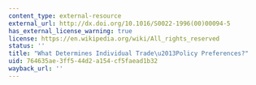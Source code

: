 ```yaml
---
content_type: external-resource
external_url: http://dx.doi.org/10.1016/S0022-1996(00)00094-5
has_external_license_warning: true
license: https://en.wikipedia.org/wiki/All_rights_reserved
status: ''
title: "What Determines Individual Trade\u2013Policy Preferences?"
uid: 764635ae-3ff5-44d2-a154-cf5faead1b32
wayback_url: ''
---
```


